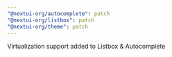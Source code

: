 ```yaml
---
"@nextui-org/autocomplete": patch
"@nextui-org/listbox": patch
"@nextui-org/theme": patch
---
```


Virtualization support added to Listbox & Autocomplete
